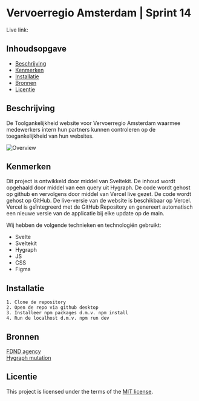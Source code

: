 # Vervoerregio Amsterdam | Sprint 14

Live link: 

## Inhoudsopgave

  * [Beschrijving](#beschrijving)
  * [Kenmerken](#kenmerken)
  * [Installatie](#installatie)
  * [Bronnen](#bronnen)
  * [Licentie](#licentie)

## Beschrijving

De Toolgankelijkheid website voor Vervoerregio Amsterdam waarmee medewerkers intern hun partners kunnen controleren op de toegankelijkheid van hun websites. 

![Overview](https://github.com/WesleySchorel/lose-your-head-the-client-case/assets/112856287/b8584841-9648-4ee1-9f25-78a5951d33ae)


## Kenmerken

Dit project is ontwikkeld door middel van Sveltekit. De inhoud wordt opgehaald door middel van een query uit Hygraph. De code wordt gehost op github en vervolgens door middel van Vercel live gezet. De code wordt gehost op GitHub. De live-versie van de website is beschikbaar op Vercel. Vercel is geïntegreerd met de GitHub Repository en genereert automatisch een nieuwe versie van de applicatie bij elke update op de main.

Wij hebben de volgende technieken en technologiën gebruikt:

* Svelte
* Sveltekit
* Hygraph
* JS
* CSS
* Figma

## Installatie
```
1. Clone de repository
2. Open de repo via github desktop
3. Installeer npm packages d.m.v. npm install
4. Run de localhost d.m.v. npm run dev
```

## Bronnen

[FDND agency](https://github.com/fdnd-agency/vervoerregio-amsterdam) <br>
[Hygraph mutation](https://hygraph.com/docs/api-reference/content-api/mutations) <br>

## Licentie

This project is licensed under the terms of the [MIT license](./LICENSE).
